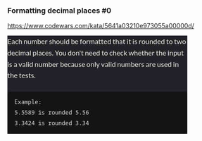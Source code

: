 ### Formatting decimal places #0

https://www.codewars.com/kata/5641a03210e973055a00000d/

![description](./description.jpg "Description")

